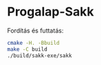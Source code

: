 # Progalap-Sakk

Fordítás és futtatás:

```sh
cmake -H. -Bbuild
make -C build
./build/sakk-exe/sakk
```

